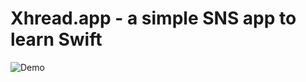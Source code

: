 # Xhread.app - a simple SNS app to learn Swift

![Demo](https://github.com/borley1211/xhread-app/assets/47778507/d6fcfea5-f21c-40bd-8deb-38149006df20)
